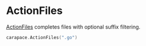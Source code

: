 # ActionFiles

[ActionFiles](https://pkg.go.dev/github.com/rsteube/carapace#ActionFiles) completes files with optional suffix filtering.

```go
carapace.ActionFiles(".go")
```
